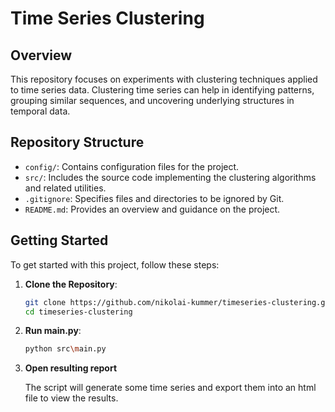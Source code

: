# Time Series Clustering

## Overview

This repository focuses on experiments with clustering techniques applied to time series data. 
Clustering time series can help in identifying patterns, grouping similar sequences, and uncovering underlying structures in temporal data.


## Repository Structure

- `config/`: Contains configuration files for the project.
- `src/`: Includes the source code implementing the clustering algorithms and related utilities.
- `.gitignore`: Specifies files and directories to be ignored by Git.
- `README.md`: Provides an overview and guidance on the project.

## Getting Started

To get started with this project, follow these steps:

1. **Clone the Repository**:
   ```bash
   git clone https://github.com/nikolai-kummer/timeseries-clustering.git
   cd timeseries-clustering

2. **Run main.py**:
    ```bash
    python src\main.py
    ```
  
3. **Open resulting report**

    The script will generate some time series and export them into an html file to view the results.
